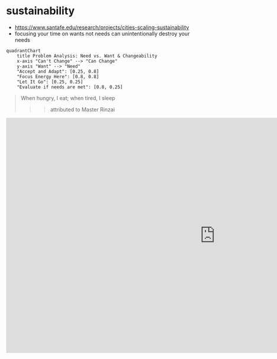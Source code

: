 # sustainability

- <https://www.santafe.edu/research/projects/cities-scaling-sustainability>
- focusing your time on wants not needs can unintentionally destroy your needs

```mermaid
quadrantChart
    title Problem Analysis: Need vs. Want & Changeability
    x-axis "Can't Change" --> "Can Change"
    y-axis "Want" --> "Need"
    "Accept and Adapt": [0.25, 0.8]
    "Focus Energy Here": [0.8, 0.8]
    "Let It Go": [0.25, 0.25]
    "Evaluate if needs are met": [0.8, 0.25]
```

> When hungry, I eat; when tired, I sleep
> >> attributed to Master Rinzai

<iframe width="1128" height="635" src="https://www.youtube.com/embed/7HHFH2oQxNA" title="Zen Master Gu Ja - Just eat, sleep and shit" frameborder="0" allow="accelerometer; autoplay; clipboard-write; encrypted-media; gyroscope; picture-in-picture; web-share" referrerpolicy="strict-origin-when-cross-origin" allowfullscreen></iframe>
